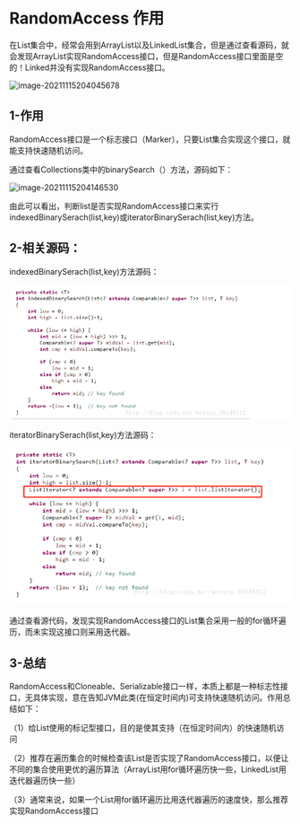 # RandomAccess 作用

​		在List集合中，经常会用到ArrayList以及LinkedList集合，但是通过查看源码，就会发现ArrayList实现RandomAccess接口，但是RandomAccess接口里面是空的！Linked并没有实现RandomAccess接口。

![image-20211115204045678](C:\Users\应涛\AppData\Roaming\Typora\typora-user-images\image-20211115204045678.png)

## 1-作用

RandomAccess接口是一个标志接口（Marker），只要List集合实现这个接口，就能支持快速随机访问。

通过查看Collections类中的binarySearch（）方法，源码如下：

![image-20211115204146530](C:\Users\应涛\AppData\Roaming\Typora\typora-user-images\image-20211115204146530.png)

由此可以看出，判断list是否实现RandomAccess接口来实行indexedBinarySerach(list,key)或iteratorBinarySerach(list,key)方法。



## 2-相关源码：

indexedBinarySerach(list,key)方法源码：

![image-20211115204558962](image-20211115204558962.png)

iteratorBinarySerach(list,key)方法源码：

![image-20211115204440206](image-20211115204440206.png)

通过查看源代码，发现实现RandomAccess接口的List集合采用一般的for循环遍历，而未实现这接口则采用迭代器。

## 3-总结

  RandomAccess和Cloneable、Serializable接口一样，本质上都是一种标志性接口，无具体实现，意在告知JVM此类(在恒定时间内)可支持快速随机访问。作用总结如下：

   （1）给List使用的标记型接口，目的是使其支持（在恒定时间内）的快速随机访问

   （2）推荐在遍历集合的时候检查该List是否实现了RandomAccess接口，以便让不同的集合使用更优的遍历算法（ArrayList用for循环遍历快一些，LinkedList用迭代器遍历快一些）

   （3）通常来说，如果一个List用for循环遍历比用迭代器遍历的速度快，那么推荐实现RandomAccess接口

